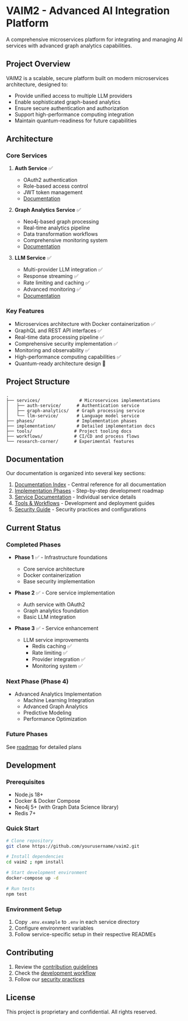 # VAIM2 - Advanced AI Integration Platform

A comprehensive microservices platform for integrating and managing AI services with advanced graph analytics capabilities.

## Project Overview

VAIM2 is a scalable, secure platform built on modern microservices architecture, designed to:
- Provide unified access to multiple LLM providers
- Enable sophisticated graph-based analytics
- Ensure secure authentication and authorization
- Support high-performance computing integration
- Maintain quantum-readiness for future capabilities

## Architecture

### Core Services

1. **Auth Service** ✅
   - OAuth2 authentication
   - Role-based access control
   - JWT token management
   - [Documentation](services/auth-service/README.md)

2. **Graph Analytics Service** ✅
   - Neo4j-based graph processing
   - Real-time analytics pipeline
   - Data transformation workflows
   - Comprehensive monitoring system
   - [Documentation](services/graph-analytics-service/README.md)

3. **LLM Service** ✅
   - Multi-provider LLM integration ✅
   - Response streaming ✅
   - Rate limiting and caching ✅
   - Advanced monitoring ✅
   - [Documentation](services/llm-service/README.md)

### Key Features

- Microservices architecture with Docker containerization ✅
- GraphQL and REST API interfaces ✅
- Real-time data processing pipeline ✅
- Comprehensive security implementation ✅
- Monitoring and observability ✅
- High-performance computing capabilities ✅
- Quantum-ready architecture design 🔄

## Project Structure

```
.
├── services/               # Microservices implementations
│   ├── auth-service/      # Authentication service
│   ├── graph-analytics/   # Graph processing service
│   └── llm-service/       # Language model service
├── phases/                # Implementation phases
├── implementation/        # Detailed implementation docs
├── tools/                # Project tooling docs
├── workflows/            # CI/CD and process flows
└── research-corner/      # Experimental features
```

## Documentation

Our documentation is organized into several key sections:

1. [Documentation Index](DOCUMENTATION_INDEX.md) - Central reference for all documentation
2. [Implementation Phases](phases/) - Step-by-step development roadmap
3. [Service Documentation](services/) - Individual service details
4. [Tools & Workflows](tools/) - Development and deployment guides
5. [Security Guide](tools/secrets-management.md) - Security practices and configurations

## Current Status

### Completed Phases
- **Phase 1** ✅ - Infrastructure foundations
  - Core service architecture
  - Docker containerization
  - Base security implementation

- **Phase 2** ✅ - Core service implementation
  - Auth service with OAuth2
  - Graph analytics foundation
  - Basic LLM integration

- **Phase 3** ✅ - Service enhancement
  - LLM service improvements
    - Redis caching ✅
    - Rate limiting ✅
    - Provider integration ✅
    - Monitoring system ✅

### Next Phase (Phase 4)
- Advanced Analytics Implementation
  - Machine Learning Integration
  - Advanced Graph Analytics
  - Predictive Modeling
  - Performance Optimization

### Future Phases
See [roadmap](ROADMAP.md) for detailed plans

## Development

### Prerequisites
- Node.js 18+
- Docker & Docker Compose
- Neo4j 5+ (with Graph Data Science library)
- Redis 7+

### Quick Start
```bash
# Clone repository
git clone https://github.com/yourusername/vaim2.git

# Install dependencies
cd vaim2 ; npm install

# Start development environment
docker-compose up -d

# Run tests
npm test
```

### Environment Setup
1. Copy `.env.example` to `.env` in each service directory
2. Configure environment variables
3. Follow service-specific setup in their respective READMEs

## Contributing

1. Review the [contribution guidelines](CONTRIBUTING.md)
2. Check the [development workflow](workflows/high-level-workflow.md)
3. Follow our [security practices](tools/secrets-management.md)

## License

This project is proprietary and confidential. All rights reserved.